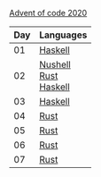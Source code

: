 [Advent of code 2020](https://adventofcode.com/2020)

| Day | Languages |
| --- | --------- |
| 01  | [Haskell](./haskell/src/day01.hs) |
| 02  | [Nushell](./nushell/day02.nu)<br>[Rust](./rust/src/day02.rs)<br>[Haskell](./haskell/src/day02.hs) |
| 03  | [Haskell](./haskell/src/day03.hs) |
| 04  | [Rust](./rust/src/day04.rs) |
| 05  | [Rust](./rust/src/day05.rs) |
| 06  | [Rust](./rust/src/day06.rs) |
| 07  | [Rust](./rust/src/day07.rs) |
